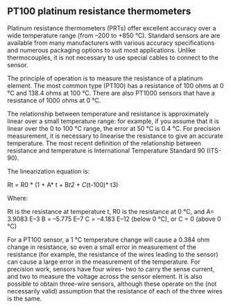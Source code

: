 ## PT100 platinum resistance thermometers

Platinum resistance thermometers (PRTs) offer excellent accuracy over a wide temperature range (from –200 to +850 °C). Standard sensors are are available from many manufacturers with various accuracy specifications and numerous packaging options to suit most applications. Unlike thermocouples, it is not necessary to use special cables to connect to the sensor.

The principle of operation is to measure the resistance of a platinum element. The most common type (PT100) has a resistance of 100 ohms at 0 °C and 138.4 ohms at 100 °C. There are also PT1000 sensors that have a resistance of 1000 ohms at 0 °C.

The relationship between temperature and resistance is approximately linear over a small temperature range: for example, if you assume that it is linear over the 0 to 100 °C range, the error at 50 °C is 0.4 °C. For precision measurement, it is necessary to linearise the resistance to give an accurate temperature. The most recent definition of the relationship between resistance and temperature is International Temperature Standard 90 (ITS-90).

The linearization equation is:

Rt = R0 * (1 + A* t + B*t2 + C*(t-100)* t3)

Where:

Rt is the resistance at temperature t, R0 is the resistance at 0 °C, and
A= 3.9083 E–3
B = –5.775 E–7
C = –4.183 E–12 (below 0 °C), or
C = 0 (above 0 °C)

For a PT100 sensor, a 1 °C temperature change will cause a 0.384 ohm change in resistance, so even a small error in measurement of the resistance (for example, the resistance of the wires leading to the sensor) can cause a large error in the measurement of the temperature. For precision work, sensors have four wires- two to carry the sense current, and two to measure the voltage across the sensor element. It is also possible to obtain three-wire sensors, although these operate on the (not necessarily valid) assumption that the resistance of each of the three wires is the same.
